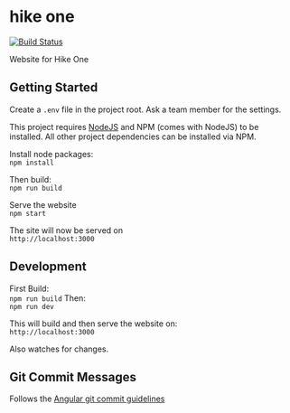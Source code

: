 # hike one 
[![Build Status](https://travis-ci.org/voorhoede/hike-one.svg?branch=master)](https://travis-ci.org/voorhoede/hike-one)

Website for Hike One

## Getting Started

Create a `.env` file in the project root. Ask a team member for the settings.

This project requires [NodeJS](http://nodejs.org/) and NPM (comes with NodeJS) to be installed. All other project dependencies can be installed via NPM.

Install node packages:  
`npm install`

Then build:  
`npm run build`

Serve the website  
`npm start`

The site will now be served on   
`http://localhost:3000`

## Development

First Build:  
`npm run build`
Then:  
`npm run dev`

This will build and then serve the website on:  
`http://localhost:3000`

Also watches for changes. 

<!-- uncomment after release -->
<!-- ## Deployment -->
<!-- [Travis](https://travis-ci.org) handles deployments. Travis will install [now](https://zeit.co/now) -->
<!-- and execute `deploy.sh`, which deploys hike one to the environment  -->
<!-- determined by the branch name found in `$TRAVIS_BRANCH`. -->

<!-- ### Staging -->
<!-- Code pushed to the **master** branch at github will trigger a deployment to  -->
<!-- [**staging**](https://staging.hikeone.nl) -->

<!-- ### Production  -->
<!-- If Travis encounters a new **tag**, a production deployment will happen. -->

<!-- 1. Tags need to be explicitly pushed to the git remote. -->

<!-- ```sh -->
<!-- # Create a tag -->
<!-- $ git tag v1.2.3 -->

<!-- # push to remote -->
<!-- $ git push --tags -->
<!-- ``` -->

<!-- 2.  Tags must match the following pattern: -->
<!-- **v0.1.2** (Three groups of digits, separated by periods, prefixed with a lowercase letter "v") -->

## Git Commit Messages

Follows the [Angular git commit guidelines](https://github.com/angular/angular.js/blob/master/CONTRIBUTING.md#-git-commit-guidelines) 

